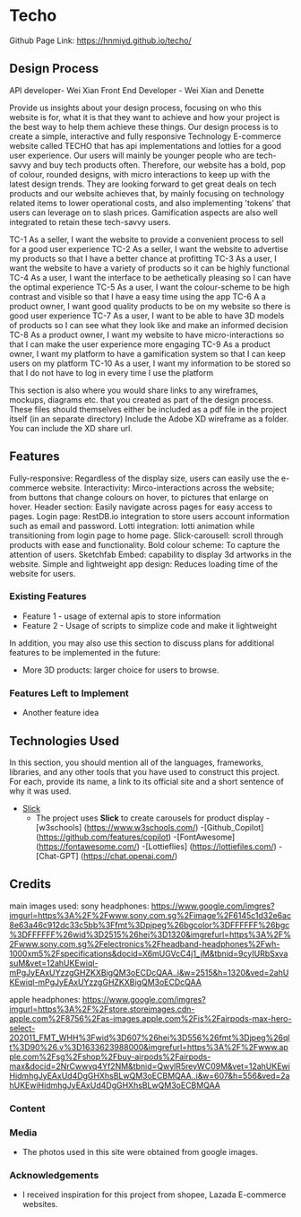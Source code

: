 # Techo
Github Page Link: https://hnmiyd.github.io/techo/
## Design Process

API developer- Wei Xian
Front End Developer - Wei Xian and Denette

Provide us insights about your design process, focusing on who this website is for, what it is that they want to achieve and how your project is the best way to help them achieve these things.
Our design process is to create a simple, interactive and fully responsive Technology E-commerce website called TECHO that has api implementations and lotties for a good user experience. Our users will mainly be younger people who are tech-savvy and buy tech products often. Therefore, our website has a bold, pop of colour, rounded designs, with micro interactions to keep up with the latest design trends. They are looking forward to get great deals on tech products and our website achieves that, by mainly focusing on technology related items to lower operational costs, and also implementing 'tokens' that users can leverage on to slash prices. Gamification aspects are also well integrated to retain these tech-savvy users.


TC-1 As a seller, I want the website to provide a convenient process to sell for a good user experience
TC-2 As a seller, I want the website to advertise my products so that I have a better chance at profitting
TC-3 As a user, I want the website to have a variety of products so it can be highly functional
TC-4 As a user, I want the interface to be aethetically pleasing so I can have the optimal experience
TC-5 As a user, I want the colour-scheme to be high contrast and visible so that I have a easy time using the app
TC-6 A a product owner, I want good quality products to be on my website so there is good user experience
TC-7 As a user, I want to be able to have 3D models of products so I can see what they look like and make an informed decision
TC-8 As a product owner, I want my website to have micro-interactions so that I can make the user experience more engaging
TC-9 As a product owner, I want my platform to have a gamification system so that I can keep users on my platform
TC-10 As a user, I want my information to be stored so that I do not have to log in every time I use the platform

This section is also where you would share links to any wireframes, mockups, diagrams etc. that you created as part of the design process. 
These files should themselves either be included as a pdf file in the project itself (in an separate directory)
Include the Adobe XD wireframe as a folder. You can include the XD share url. 

## Features
Fully-responsive: Regardless of the display size, users can easily use the e-commerce website.
Interactivity: Mirco-interactions across the website; from buttons that change colours on hover, to pictures that enlarge on hover.
Header section: Easily navigate across pages for easy access to pages.
Login page: RestDB.io integration to store users account information such as email and password.
Lotti integration: lotti animation while transitioning from login page to home page.
Slick-carousell: scroll through products with ease and functionality.
Bold colour scheme: To capture the attention of users.
Sketchfab Embed: capability to display 3d artworks in the website.
Simple and lightweight app design: Reduces loading time of the website for users.

### Existing Features
- Feature 1 - usage of external apis to store information
- Feature 2 - Usage of scripts to simplize code and make it lightweight

In addition, you may also use this section to discuss plans for additional features to be implemented in the future:
- More 3D products: larger choice for users to browse.
### Features Left to Implement
- Another feature idea

## Technologies Used

In this section, you should mention all of the languages, frameworks, libraries, and any other tools that you have used to construct this project. For each, provide its name, a link to its official site and a short sentence of why it was used.

- [Slick](https://kenwheeler.github.io/slick/)
    - The project uses **Slick** to create carousels for product display
-[w3schools] (https://www.w3schools.com/)
-[Github_Copilot] (https://github.com/features/copilot)
-[FontAwesome] (https://fontawesome.com/)
-[Lottieflies] (https://lottiefiles.com/)
-[Chat-GPT] (https://chat.openai.com/)

## Credits
main images used:
sony headphones: https://www.google.com/imgres?imgurl=https%3A%2F%2Fwww.sony.com.sg%2Fimage%2F6145c1d32e6ac8e63a46c912dc33c5bb%3Ffmt%3Dpjpeg%26bgcolor%3DFFFFFF%26bgc%3DFFFFFF%26wid%3D2515%26hei%3D1320&imgrefurl=https%3A%2F%2Fwww.sony.com.sg%2Felectronics%2Fheadband-headphones%2Fwh-1000xm5%2Fspecifications&docid=X6mUGVcC4j1_jM&tbnid=9cyIURbSxvasuM&vet=12ahUKEwiql-mPgJyEAxUYzzgGHZKXBigQM3oECDcQAA..i&w=2515&h=1320&ved=2ahUKEwiql-mPgJyEAxUYzzgGHZKXBigQM3oECDcQAA

apple headphones: https://www.google.com/imgres?imgurl=https%3A%2F%2Fstore.storeimages.cdn-apple.com%2F8756%2Fas-images.apple.com%2Fis%2Fairpods-max-hero-select-202011_FMT_WHH%3Fwid%3D607%26hei%3D556%26fmt%3Djpeg%26qlt%3D90%26.v%3D1633623988000&imgrefurl=https%3A%2F%2Fwww.apple.com%2Fsg%2Fshop%2Fbuy-airpods%2Fairpods-max&docid=2NrCwwyq4Yf2NM&tbnid=QwylR5reyWC09M&vet=12ahUKEwiHidmhgJyEAxUd4DgGHXhsBLwQM3oECBMQAA..i&w=607&h=556&ved=2ahUKEwiHidmhgJyEAxUd4DgGHXhsBLwQM3oECBMQAA
### Content

### Media
- The photos used in this site were obtained from google images.

### Acknowledgements

- I received inspiration for this project from shopee, Lazada E-commerce websites.